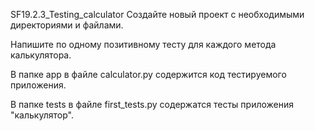 SF19.2.3_Testing_calculator
Создайте новый проект с необходимыми директориями и файлами.

Напишите по одному позитивному тесту для каждого метода калькулятора.

В папке app в файле calculator.py содержится код тестируемого приложения.

В папке tests в файле first_tests.py содержатся тесты приложения "калькулятор".